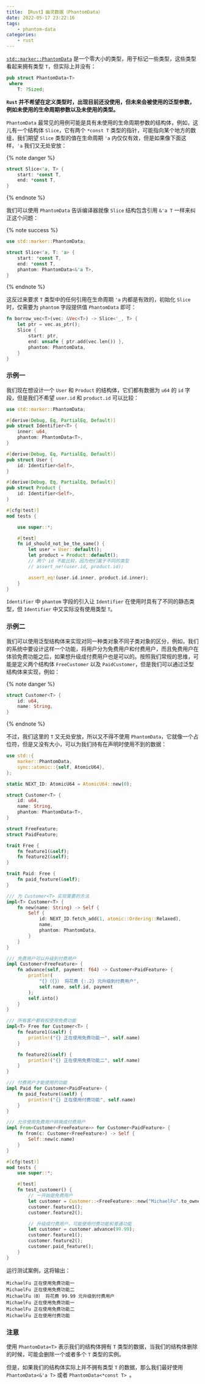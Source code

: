 ```yaml
---
title: 【Rust】幽灵数据（PhantomData）
date: 2022-05-17 23:22:16
tags:
    - phantom-data
categories:
    - rust
---
```


[`std::marker::PhantomData`](https://doc.rust-lang.org/std/marker/struct.PhantomData.html) 是一个零大小的类型，用于标记一些类型，这些类型看起来拥有类型 `T`，但实际上并没有：

```rust
pub struct PhantomData<T>
 where
    T: ?Sized;
```

**`Rust` 并不希望在定义类型时，出现目前还没使用，但未来会被使用的泛型参数，例如未使用的生命周期参数以及未使用的类型。**

`PhantomData` 最常见的用例可能是具有未使用的生命周期参数的结构体，例如，这儿有一个结构体 `Slice`，它有两个 `*const T` 类型的指针，可能指向某个地方的数组，我们期望 `Slice` 类型的值在生命周期 `'a` 内仅仅有效，但是如果像下面这样，`'a` 我们又无处安放：

{% note danger %}
```rust
struct Slice<'a, T> {
    start: *const T,
    end: *const T,
}
```
{% endnote %}

我们可以使用 `PhantomData` 告诉编译器就像 `Slice` 结构包含引用 `&'a T` 一样来纠正这个问题：

{% note success %}
```rust
use std::marker::PhantomData;

struct Slice<'a, T: 'a> {
    start: *const T,
    end: *const T,
    phantom: PhantomData<&'a T>,
}
```
{% endnote %}

这反过来要求 `T` 类型中的任何引用在生命周期 `'a` 内都是有效的，初始化 `Slice` 时，仅需要为 `phantom` 字段提供值 `PhantomData` 即可：

```rust
fn borrow_vec<T>(vec: &Vec<T>) -> Slice<'_, T> {
    let ptr = vec.as_ptr();
    Slice {
        start: ptr,
        end: unsafe { ptr.add(vec.len()) },
        phantom: PhantomData,
    }
}
```

<!-- more -->

### 示例一

我们现在想设计一个 `User` 和 `Product` 的结构体，它们都有数据为 `u64` 的 `id` 字段，但是我们不希望 `user.id` 和 `product.id` 可以比较：

```rust
use std::marker::PhantomData;

#[derive(Debug, Eq, PartialEq, Default)]
pub struct Identifier<T> {
    inner: u64,
    phantom: PhantomData<T>,
}

#[derive(Debug, Eq, PartialEq, Default)]
pub struct User {
    id: Identifier<Self>,
}

#[derive(Debug, Eq, PartialEq, Default)]
pub struct Product {
    id: Identifier<Self>,
}

#[cfg(test)]
mod tests {

    use super::*;

    #[test]
    fn id_should_not_be_the_same() {
        let user = User::default();
        let product = Product::default();
        // 两个 id 不能比较，因为他们属于不同的类型
        // assert_ne!(user.id, product.id);

        assert_eq!(user.id.inner, product.id.inner);
    }
}
```

`Identifier` 中 `phantom` 字段的引入让 `Identifier` 在使用时具有了不同的静态类型，但 `Identifier` 中又实际没有使用类型 `T`。

### 示例二

我们可以使用泛型结构体来实现对同一种类对象不同子类对象的区分，例如，我们的系统中要设计这样一个功能，将用户分为免费用户和付费用户，而且免费用户在体验免费功能之后，如果想升级成付费用户也是可以的。按照我们常规的思维，可能是定义两个结构体 `FreeCustomer` 以及 `PaidCustomer`，但是我们可以通过泛型结构体来实现，例如：

{% note danger %}
```rust
struct Customer<T> {
    id: u64,
    name: String,
}
```
{% endnote %}

不过，我们这里的 `T` 又无处安放，所以又不得不使用 `PhantomData`，它就像一个占位符，但是又没有大小，可以为我们持有在声明时使用不到的数据：

```rust
use std::{
    marker::PhantomData,
    sync::atomic::{self, AtomicU64},
};

static NEXT_ID: AtomicU64 = AtomicU64::new(0);

struct Customer<T> {
    id: u64,
    name: String,
    phantom: PhantomData<T>,
}

struct FreeFeature;
struct PaidFeature;

trait Free {
    fn feature1(&self);
    fn feature2(&self);
}

trait Paid: Free {
    fn paid_feature(&self);
}

/// 为 Customer<T> 实现需要的方法
impl<T> Customer<T> {
    fn new(name: String) -> Self {
        Self {
            id: NEXT_ID.fetch_add(1, atomic::Ordering::Relaxed),
            name,
            phantom: PhantomData,
        }
    }
}

/// 免费用户可以升级到付费用户
impl Customer<FreeFeature> {
    fn advance(self, payment: f64) -> Customer<PaidFeature> {
        println!(
            "{}（{}） 将花费 {:.2} 元升级到付费用户",
            self.name, self.id, payment
        );
        self.into()
    }
}

/// 所有客户都有权使用免费功能
impl<T> Free for Customer<T> {
    fn feature1(&self) {
        println!("{} 正在使用免费功能一", self.name)
    }

    fn feature2(&self) {
        println!("{} 正在使用免费功能二", self.name)
    }
}

/// 付费用户才能使用的功能
impl Paid for Customer<PaidFeature> {
    fn paid_feature(&self) {
        println!("{} 正在使用付费功能", self.name)
    }
}

/// 允许使用免费用户转换成付费用户
impl From<Customer<FreeFeature>> for Customer<PaidFeature> {
    fn from(c: Customer<FreeFeature>) -> Self {
        Self::new(c.name)
    }
}

#[cfg(test)]
mod tests {
    use super::*;

    #[test]
    fn test_customer() {
        // 一开始是免费用户
        let customer = Customer::<FreeFeature>::new("MichaelFu".to_owned());
        customer.feature1();
        customer.feature2();

        // 升级成付费用户，可能使用付费功能和普通功能
        let customer = customer.advance(99.99);
        customer.feature1();
        customer.feature2();
        customer.paid_feature();
    }
}
```

运行测试案例，这将输出：

    MichaelFu 正在使用免费功能一
    MichaelFu 正在使用免费功能二
    MichaelFu（0） 将花费 99.99 元升级到付费用户
    MichaelFu 正在使用免费功能一
    MichaelFu 正在使用免费功能二
    MichaelFu 正在使用付费功能


### 注意

使用 `PhantomData<T>` 表示我们的结构体拥有 `T` 类型的数据，当我们的结构体删除的时候，可能会删除一个或者多个 `T` 类型的实例。

但是，如果我们的结构体实际上并不拥有类型 `T` 的数据，那么我们最好使用 `PhantomData<&'a T>` 或者 `PhantomData<*const T> `。


